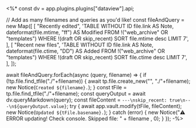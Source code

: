 <%*
const dv = app.plugins.plugins["dataview"].api;

// Add as many filenames and queries as you'd like!
const fileAndQuery = new Map([
  [
    "Recently edited",
    'TABLE WITHOUT ID file.link AS Note, dateformat(file.mtime, "ff") AS Modified FROM !("web_archive" OR "templates") WHERE !(draft OR skip_recent) SORT file.mtime desc LIMIT 7',
  ],
  [
    "Recent new files",
    'TABLE WITHOUT ID file.link AS Note, dateformat(file.ctime, "DD") AS Added FROM !("web_archive" OR "templates") WHERE !(draft OR skip_recent) SORT file.ctime desc LIMIT 7',
  ],
]);

await fileAndQuery.forEach(async (query, filename) => {
  if (!tp.file.find_tfile("./"+filename)) {
    await tp.file.create_new("", "./"+filename);
    new Notice(`Created ${filename}.`);
  }
  const tFile = tp.file.find_tfile("./"+filename);
  const queryOutput = await dv.queryMarkdown(query);
  const fileContent = `---\nskip_recent: true\n---\n${queryOutput.value}`;
  try {
    await app.vault.modify(tFile, fileContent);
    new Notice(`Updated ${tFile.basename}.`);
  } catch (error) {
    new Notice("⚠️ ERROR updating! Check console. Skipped file: " + filename , 0);
  }
});
-%>